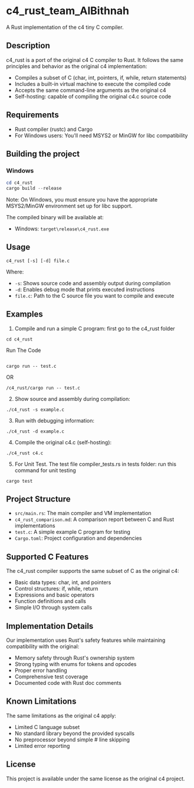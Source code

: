 # c4_rust_team_AlBithnah
A Rust implementation of the c4 tiny C compiler.

## Description

c4_rust is a port of the original c4 C compiler to Rust. It follows the same principles and behavior as the original c4 implementation:
- Compiles a subset of C (char, int, pointers, if, while, return statements)
- Includes a built-in virtual machine to execute the compiled code
- Accepts the same command-line arguments as the original c4
- Self-hosting: capable of compiling the original c4.c source code

## Requirements

- Rust compiler (rustc) and Cargo
- For Windows users: You'll need MSYS2 or MinGW for libc compatibility

## Building the project
### Windows
```powershell
cd c4_rust
cargo build --release
```

Note: On Windows, you must ensure you have the appropriate MSYS2/MinGW environment set up for libc support.

The compiled binary will be available at:
- Windows: `target\release\c4_rust.exe`

## Usage

```
c4_rust [-s] [-d] file.c
```

Where:
- `-s`: Shows source code and assembly output during compilation
- `-d`: Enables debug mode that prints executed instructions
- `file.c`: Path to the C source file you want to compile and execute

## Examples

1. Compile and run a simple C program:
first go to the c4_rust folder
```
cd c4_rust
```
Run The Code
```

cargo run -- test.c
```
OR
```
/c4_rust/cargo run -- test.c
```

2. Show source and assembly during compilation:
```
./c4_rust -s example.c
```

3. Run with debugging information:
```
./c4_rust -d example.c
```

4. Compile the original c4.c (self-hosting):
```
./c4_rust c4.c
```
5. For Unit Test. The test file compiler_tests.rs in tests folder:
run this command for unit testing
```
cargo test
```


## Project Structure

- `src/main.rs`: The main compiler and VM implementation
- `c4_rust_comparison.md`: A comparison report between C and Rust implementations
- `test.c`: A simple example C program for testing
- `Cargo.toml`: Project configuration and dependencies

## Supported C Features

The c4_rust compiler supports the same subset of C as the original c4:
- Basic data types: char, int, and pointers
- Control structures: if, while, return
- Expressions and basic operators
- Function definitions and calls
- Simple I/O through system calls

## Implementation Details

Our implementation uses Rust's safety features while maintaining compatibility with the original:
- Memory safety through Rust's ownership system
- Strong typing with enums for tokens and opcodes
- Proper error handling
- Comprehensive test coverage
- Documented code with Rust doc comments

## Known Limitations

The same limitations as the original c4 apply:
- Limited C language subset
- No standard library beyond the provided syscalls
- No preprocessor beyond simple # line skipping
- Limited error reporting

## License

This project is available under the same license as the original c4 project.
